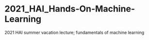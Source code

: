 # 2021_HAI_Hands-On-Machine-Learning
2021 HAI summer vacation lecture; fundamentals of machine learning
